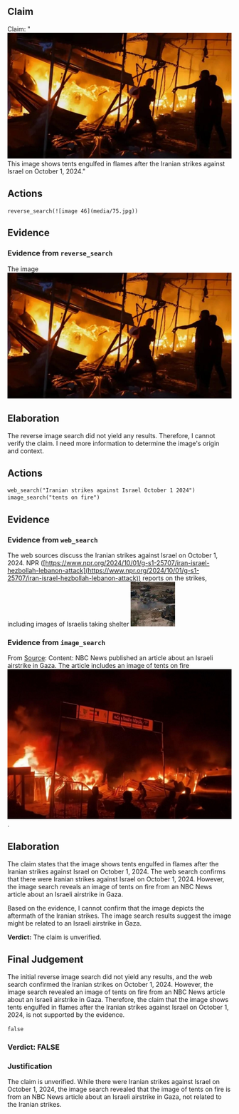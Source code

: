 ## Claim
Claim: "![image 46](media/75.jpg) This image shows tents engulfed in flames after the Iranian strikes against Israel on October 1, 2024."

## Actions
```
reverse_search(![image 46](media/75.jpg))
```

## Evidence
### Evidence from `reverse_search`
The image ![image 46](media/75.jpg)

## Elaboration
The reverse image search did not yield any results. Therefore, I cannot verify the claim. I need more information to determine the image's origin and context.


## Actions
```
web_search("Iranian strikes against Israel October 1 2024")
image_search("tents on fire")
```

## Evidence
### Evidence from `web_search`
The web sources discuss the Iranian strikes against Israel on October 1, 2024. NPR ([https://www.npr.org/2024/10/01/g-s1-25707/iran-israel-hezbollah-lebanon-attack](https://www.npr.org/2024/10/01/g-s1-25707/iran-israel-hezbollah-lebanon-attack)) reports on the strikes, including images of Israelis taking shelter ![image 2128](media/2025-07-20_11-01-1753009292-769516.jpg)

### Evidence from `image_search`
From [Source](https://www.nbcnews.com/news/world/israeli-airstrike-gaza-family-rafah-wiped-out-rcna154877): 
Content: NBC News published an article about an Israeli airstrike in Gaza. The article includes an image of tents on fire ![image 4503](media/2025-08-23_01-02-1755910935-445580.jpg).


## Elaboration
The claim states that the image shows tents engulfed in flames after the Iranian strikes against Israel on October 1, 2024. The web search confirms that there were Iranian strikes against Israel on October 1, 2024. However, the image search reveals an image of tents on fire from an NBC News article about an Israeli airstrike in Gaza.

Based on the evidence, I cannot confirm that the image depicts the aftermath of the Iranian strikes. The image search results suggest the image might be related to an Israeli airstrike in Gaza.

**Verdict:** The claim is unverified.


## Final Judgement
The initial reverse image search did not yield any results, and the web search confirmed the Iranian strikes on October 1, 2024. However, the image search revealed an image of tents on fire from an NBC News article about an Israeli airstrike in Gaza. Therefore, the claim that the image shows tents engulfed in flames after the Iranian strikes against Israel on October 1, 2024, is not supported by the evidence.

`false`

### Verdict: FALSE

### Justification
The claim is unverified. While there were Iranian strikes against Israel on October 1, 2024, the image search revealed that the image of tents on fire is from an NBC News article about an Israeli airstrike in Gaza, not related to the Iranian strikes.
